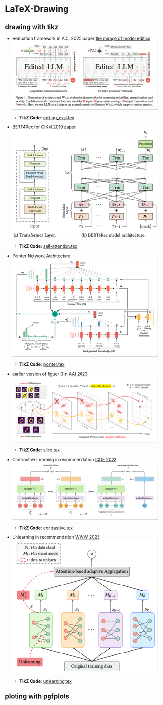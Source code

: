 # LaTeX-Drawing

## drawing with tikz

- evaluation framework in  ACL 2025 paper [the mirage of model editing](https://arxiv.org/abs/2502.11177)
![Editing Evaluation](Preview/editing_evaluation.png)

  - **TikZ Code**: [editing_eval.tex](Drawing/editing_eval.tex)


- BERT4Rec for [CIKM 2019 paper](https://arxiv.org/abs/1904.06690)
![Self-Attention](Preview/self-attention.jpg)
  - **TikZ Code**: [self-attention.tex](Drawing/self-attention.tex)

- Pointer Network Architecture
![Pointer Network](Preview/pointer.png)

  - **TikZ Code**: [pointer.tex](Drawing/pointer.tex)

- earlier version of figuer 3 in [AAI 2023](https://ojs.aaai.org/index.php/AAAI/article/view/29600/31012)
![Data Slicing](Preview/slice.png)

  - **TikZ Code**: [slice.tex](Drawing/slice.tex)

- Contrastive Learning in recommendation [ICDE 2022](https://ieeexplore.ieee.org/abstract/document/98356219)
![Contrastive Learning](Preview/constrstive.png)

  - **TikZ Code**: [contrastive.tex](Drawing/contrastive.tex)

- Unlearning in recommendation [WWW 2022](https://dl.acm.org/doi/abs/10.1145/3485447.3511997)
![Model Unlearning](Preview/unlearn.png)

  - **TikZ Code**: [unlearning.tex](Drawing/unlearning.tex)



## ploting with pgfplots